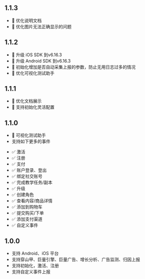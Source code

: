 ## 1.1.3

* 💄 优化说明文档
* 📱 优化图片无法正确显示的问题

## 1.1.2

* 🍎 升级 iOS SDK 到v6.16.3
* 🤖 升级 Android SDK 到v6.16.3
* 🌟 初始化增加是否自动采集上报的参数，防止无用日志过多的情况
* 📱 优化可视化测试助手

## 1.1.1

* 📝 优化文档展示
* 📱 支持初始化灵活配置

## 1.1.0

* 📱 可视化测试助手
* 支持如下更多的事件
- ✅ 激活
- ✅ 注册
- ✅ 支付
- ✅ 账户登录、登出
- ✅ 绑定社交账号
- ✅ 完成教学任务/副本
- ✅ 升级
- ✅ 创建角色
- ✅ 查看内容/商品详情
- ✅ 添加到购物车
- ✅ 提交购买/下单
- ✅ 添加支付渠道
- ✅ 自定义事件


## 1.0.0

* 支持 Android、iOS 平台
* 支持穿山甲、巨量引擎、巨量广告、增长分析、广告监测、归因上报
* 支持初始化，激活、注册
* 支持自定义事件上报
